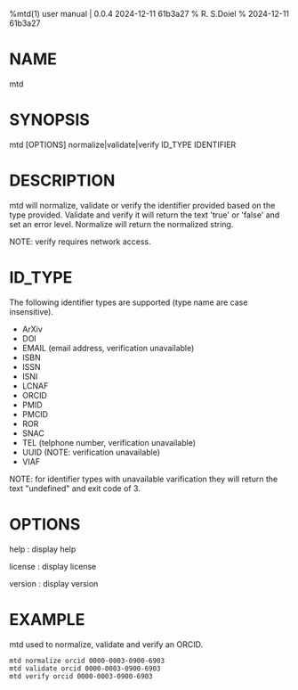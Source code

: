 %mtd(1) user manual | 0.0.4 2024-12-11 61b3a27
% R. S.Doiel
% 2024-12-11 61b3a27
    
# NAME
    
mtd
    
# SYNOPSIS
    
mtd [OPTIONS] normalize|validate|verify ID_TYPE IDENTIFIER
    
# DESCRIPTION
    
mtd will normalize, validate or verify the identifier provided
based on the type provided. Validate and verify it will return the text
'true' or 'false' and set an error level. Normalize will return the
normalized string.

NOTE: verify requires network access.

# ID_TYPE

The following identifier types are supported (type name are case insensitive).

- ArXiv
- DOI
- EMAIL (email address, verification unavailable)
- ISBN
- ISSN
- ISNI
- LCNAF
- ORCID
- PMID
- PMCID
- ROR
- SNAC
- TEL (telphone number, verification unavailable)
- UUID (NOTE: verification unavailable)
- VIAF

NOTE: for identifier types with unavailable varification they will return
the text "undefined" and exit code of 3.

# OPTIONS

help
  : display help

license
  : display license

version
  : display version


# EXAMPLE

mtd used to normalize, validate and verify an ORCID.

~~~shell
mtd normalize orcid 0000-0003-0900-6903
mtd validate orcid 0000-0003-0900-6903
mtd verify orcid 0000-0003-0900-6903
~~~
  

